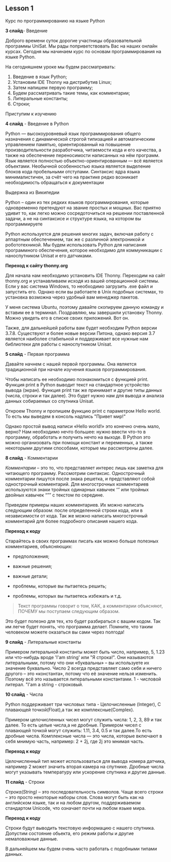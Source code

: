 ## Lesson 1

Курс по программированию на языке Python 

**3 слайд**- Введение

Доброго времени суток дорогие участницы образовательной программы UniSat. Мы
рады поприветствовать Вас на наших онлайн курсах. Сегодня мы начинаем курс по основам программирования на языке Python.

На сегодняшнем уроке мы будем рассматривать:
1) Введение в язык Python;
2) Установим IDE Thonny на дистрибутив Linux;
3) Затем напишем первую программу;
4) Будем рассматривать такие темы, как комментарии;
5) Литеральные константы;
6) Строки;

Приступим к изучению


**4 cлайд** - Введение в Python

Python  — высокоуровневый язык программирования общего назначения с динамической строгой типизацией и автоматическим управлением памятью, ориентированный на повышение производительности разработчика, читаемости кода и его качества, а также на обеспечение переносимости написанных на нём программ. Язык является полностью объектно-ориентированным — всё является объектами. Необычной особенностью языка является выделение блоков кода пробельными отступами. Синтаксис ядра языка минималистичен, за счёт чего на практике редко возникает необходимость обращаться к документации 

Выдержка из Википедии

Python – один из тех редких языков программирования, которые одновременно претендуют на звание простых и мощных. Вас приятно удивит то, как легко можно сосредоточиться на решении поставленной задачи, а не на синтаксисе и структуре языка, на котором вы программируете

Python используется для решения многих задач, включая работу с аппартным обеспечением, так же с различной электроникой и робототехникой. Мы будем использовать Python для написания программного обеспечения, которое необходимо для коммуникации с наноспутником Unisat и его датчиками.

**Переход к сайту thonny.org**

Для начала нам необходимо установить IDE Thonny. Переходим на сайт thonny.org и устанавливаем исходя из вашей операционной системы. Если у вас система Windows, то необходимо загрузить .exe файл и запустить его. Однако если вы работаете в Unix подобных системах, то установка возможна через удобный вам менеджер пакетов.

У меня система Ubuntu, поэтому давайте скопируем данную команду и вставим ее в терминал. Поздравляю, мы завершили установку Thonny. Можно увидеть его в списке своих приложений. Вот он.

Также, для дальнейшей работы вам будет необходим Python версии 3.7.8. Существуют и более новые версии Питона, однако версия 3.7 является наиболее стабильной и поддерживает все нужные нам библиотеки для работы с наноспутником Unisat.

**5 слайд** - Первая программа

Давайте начнем с нашей первой программы. Она является традиционной при начале изучения языков программирования. 

Чтобы написать ее необходимо познакомиться с функцией print. Функция print в Python выводит текст на стандартное устройство вывода (экран).  Функция print так же принимает и другие типы данных (числа, строки и так далее). Это будет нужно нам для вывода и анализа данных собираемых со спутника Unisat.

Откроем Thonny и пропишем функцию print c параметром Hello world. То есть мы выведем в консоль надпись "Привет мир!"

Однако простой вывод написи «Hello world!» это конечно очень мало, верно? Нам необходимо нечто большее: нужно ввести что-то в программу, обработать и получить нечто на выходе. В Python это можно организовать при помощи констант и переменных, а также некоторыми другими способами, которые мы рассмотрены далее.

**8 слайд** - Комментарии

*Комментарии* – это то, что представляет интерес лишь как заметка для читающего программу.    Рассмотрим синтаксис. Однострочный комментарии пишутся после знака решетка, и представляют собой однострочный комментарий. Для многострочных комментариев используются знаки тройных одинарных кавычек ‘‘’ или тройных двойных кавычек “”” с текстом по середине.

Приведем примеры наших комментариев. Их можно написать следующим образом: после определенной строки кода, или в независимости от кода. Так же можно написать многострочный комментарий для более подробного описания нашего кода.

**Переход к коду**

Старайтесь в своих программах писать как можно больше полезных комментариев, объясняющих: 

- предположения; 

- важные решения; 

- важные детали;

- проблемы, которые вы пытаетесь решить;

- проблемы, которых вы пытаетесь избежать и т.д. 

>  Текст программы говорит о том, КАК, а комментарии объясняют, ПОЧЕМУ мы поступаем следующим образом.

 Это будет полезно для тех, кто будет разбираться с вашим кодом. Так им легче будет понять, что программа делает. Помните, что таким человеком можете оказаться вы сами через полгода!

**9 слайд** - Литеральные константы

Примером литеральной константы может быть число, например, 5, 1.23 или что-нибудь вроде 'I'am string' или "Я строка!". Они называются литеральными, потому что они «буквальны» – вы используете их значение буквально. Число 2 всегда представляет само себя и ничего другого – это «константа», потому что её значение нельзя изменить. Поэтому всё это называется литеральными константами.
1 - числовой литерал.
"I'am a string - строковый.

**10 слайд** - Числа

Python поддерживает три числовых типа - Целочисленные (Integer), С плавающей точкой(Float),а так же комплексные(Complex).

Примером целочисленных чисел могут служить числа: 1, 2, 3, 89 и так далее. То есть целые числа,а не дробные. Примером чисел с плавающей точкой могут служить: 1.11, 3.4, 0.5 и так далее.То есть дробные числа. Комплексные числа — это числа, которые включают в себя мнимую часть, например: 2 + 2j, где 2j это мнимая часть.

**Переход к коду**

Целочисленный тип может использоваться для вывода номера датчика, например 2 может значить вторая камера на спутнике. Дробные числа могут указывать температуру или ускорение спутника и другие данные.

**11 слайд** - Строки

*Строка(String)* – это последовательность символов. Чаще всего строки – это просто некоторые наборы слов. Слова могут быть как на английском языке, так и на любом другом, поддерживаемом стандартом Unicode, что означает почти на любом языке мира.

**Переход к коду**

Строки будут выводить текстовую информацию с нашего спутника. Допустим состояние обьекта, его режим работы и другие немаловажные данные.

В дальнейшем мы будем очень часто работать с подобными типами данных.
